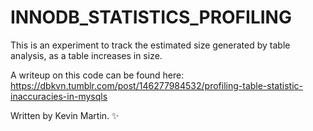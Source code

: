 # INNODB_STATISTICS_PROFILING
This is an experiment to track the estimated size generated by table analysis, as a table increases in size. 

A writeup on this code can be found here: 
https://dbkvn.tumblr.com/post/146277984532/profiling-table-statistic-inaccuracies-in-mysqls

Written by Kevin Martin. :sparkles:
